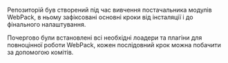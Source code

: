 Репозиторій був створений під час вивчення постачальника модулів WebPack, в ньому зафіксовані основні кроки від інсталяції і до 
фінального налаштування.

Почергово були встановлені всі необхідні лоадери та плагіни для повноцінної роботи WebPack, кожен послідовний крок можна побачити за допомогою комітів.

